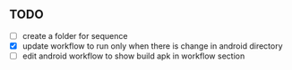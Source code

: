 
## TODO
- [ ] create a folder for sequence
- [x] update workflow to run only when there is change in android directory 
- [ ] edit android workflow to show build apk in workflow section
